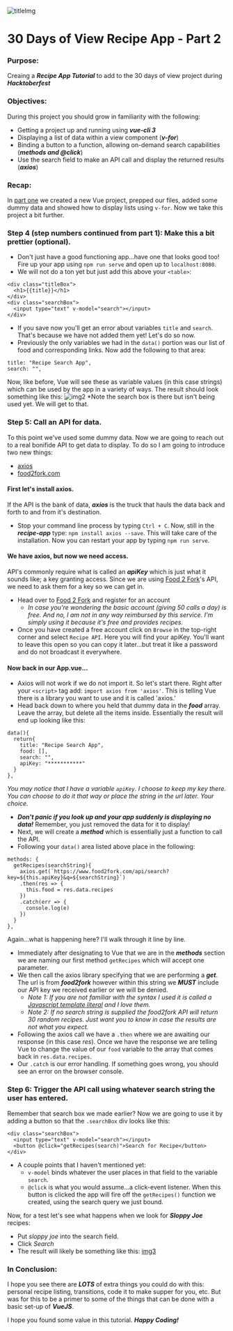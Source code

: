 ![titleImg](https://github.com/markrmessmore/Day8-Recipe-Search-App-Part1/blob/master/images/3.jpg?raw=true)

# 30 Days of View Recipe App - Part 2

### Purpose:
Creaing a ***Recipe App Tutorial*** to add to the 30 days of view project during ***Hacktoberfest***

### Objectives:
During this project you should grow in familiarity with the following:
* Getting a project up and running using ***vue-cli 3***
* Displaying a list of data within a view component (***v-for***)
* Binding a button to a function, allowing on-demand search capabilities (***methods and @click***)
* Use the search field to make an API call and display the returned results (***axios***)

### Recap:
In [part one](https://github.com/markrmessmore/Day8-Recipe-Search-App-Part1) we created a new Vue project, prepped our files, added some dummy data and showed how to display lists using `v-for`. Now we take this project a bit further.

### Step 4 (step numbers continued from part 1): Make this a bit prettier (optional).
* Don't just have a good functioning app...have one that looks good too! Fire up your app using `npm run serve` and open up to `localhost:8080`.
* We will not do a ton yet but just add this above your `<table>`:
```
<div class="titleBox">
  <h1>{{title}}</h1>
</div>
<div class="searchBox">
  <input type="text" v-model="search"></input>
</div>
```
* If you save now you'll get an error about variables `title` and `search`. That's because we have not added them yet! Let's do so now. 
* Previously the only variables we had in the `data()` portion was our list of food and corresponding links. Now add the following to that area:
```
title: "Recipe Search App",
search: "",
```
Now, like before, Vue will see these as variable values (in this case strings) which can be used by the app in a variety of ways. The result should look something like this:
![img2](https://github.com/markrmessmore/Day8-Recipe-Search-App-Part1/blob/master/images/2.jpg?raw=true)
*Note the search box is there but isn't being used yet. We will get to that.

### Step 5: Call an API for data.
To this point we've used some dummy data. Now we are going to reach out to a real bonifide API to get data to display. To do so I am going to introduce two new things:
* [axios](https://github.com/axios/axios)
* [food2fork.com](https://www.food2fork.com)

#### First let's install axios.
If the API is the bank of data, ***axios*** is the truck that hauls the data back and forth to and from it's destination. 
* Stop your command line process by typing `Ctrl + C`. Now, still in the ***recipe-app*** type: `npm install axios --save`. This will take care of the installation. Now you can restart your app by typing `npm run serve`.

#### We have axios, but now we need access.
API's commonly require what is called an ***apiKey*** which is just what it sounds like; a key granting access. Since we are using [Food 2 Fork](https://www.food2fork.com/default)'s API, we need to ask them for a key so we can get in.
* Head over to [Food 2 Fork](https://www.food2fork.com/default) and register for an account
  * *In case you're wondering the basic account (giving 50 calls a day) is free. And no, I am not in any way reimbursed by this service. I'm simply using it because it's free and provides recipes.*
* Once you have created a free account click on `Browse` in the top-right corner and select `Recipe API`. Here you will find your apiKey. You'll want to leave this open so you can copy it later...but treat it like a password and do not broadcast it everywhere. 

#### Now back in our App.vue...
* Axios will not work if we do not import it. So let's start there. Right after your `<script>` tag add: `import axios from 'axios'`. This is telling Vue there is a library you want to use and it is called 'axios.'
* Head back down to where you held that dummy data in the ***food*** array. Leave the array, but delete all the items inside. Essentially the result will end up looking like this:
```
data(){
  return{
    title: "Recipe Search App",
    food: [],
    search: "",
    apiKey: "***********"
  }
},
```
*You may notice that I have a variable `apiKey`. I choose to keep my key there. You can choose to do it that way or place the string in the url later. Your choice.*
* ***Don't panic if you look up and your app suddenly is displaying no data!*** Remember, you just removed the data for it to display!
* Next, we will create a ***method*** which is essentially just a function to call the API.
* Following your `data()` area listed above place in the following:
```
methods: {
  getRecipes(searchString){
    axios.get(`https://www.food2fork.com/api/search?key=${this.apiKey}&q=${searchString}`)
    .then(res => {
      this.food = res.data.recipes
    })
    .catch(err => {
      console.log(e)
    })
  }
},
```
Again...what is happening here? I'll walk through it line by line.
* Immediately after designating to Vue that we are in the ***methods*** section we are naming our first method `getRecipes` which will accept one parameter. 
* We then call the axios library specifying that we are performing a ***get***. The url is from ***food2fork*** however within this string we ***MUST*** include our API key we received earlier or we will be denied. 
  * *Note 1: If you are not familiar with the syntax I used it is called a [Javascript template literal](https://developer.mozilla.org/en-US/docs/Web/JavaScript/Reference/Template_literals) and I love them.*
  * *Note 2: If no search string is supplied the food2fork API will return 30 random recipes. Just want you to know in case the results are not what you expect.*
* Following the axios call we have a `.then` where we are awaiting our response (in this case *res*). Once we have the response we are telling Vue to change the value of our `food` variable to the array that comes back in `res.data.recipes`.
* Our `.catch` is our error handling. If something goes wrong, you should see an error on the browser console.

### Step 6: Trigger the API call using whatever search string the user has entered.
Remember that search box we made earlier? Now we are going to use it by adding a button so that the `.searchBox` div looks like this:
```
<div class="searchBox">
  <input type="text" v-model="search"></input>
  <button @click="getRecipes(search)">Search for Recipe</button>
</div>
```
* A couple points that I haven't mentioned yet:
  * `v-model` binds whatever the user places in that field to the variable `search`.
  * `@click` is what you would assume...a click-event listener. When this button is clicked the app will fire off the `getRecipes()` function we created, using the search query we just bound.
  
Now, for a test let's see what happens when we look for ***Sloppy Joe*** recipes:
* Put *sloppy joe* into the search field.
* Click *Search*
* The result will likely be something like this:
[img3](https://github.com/markrmessmore/Day8-Recipe-Search-App-Part1/blob/master/images/3.jpg?raw=true)

### In Conclusion:
I hope you see there are ***LOTS*** of extra things you could do with this: personal recipe listing, transitions, code it to make supper for you, etc. But was for this to be a primer to some of the things that can be done with a basic set-up of ***VueJS***.

I hope you found some value in this tutorial. ***Happy Coding!***
